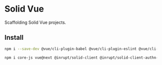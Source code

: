 # Solid Vue

Scaffolding Solid Vue projects.

## Install

```bash
npm i --save-dev @vue/cli-plugin-babel @vue/cli-plugin-eslint @vue/cli-service @vue/compiler-sfc babel-eslint eslint eslint-plugin-vue

npm i core-js vue@next @inrupt/solid-client @inrupt/solid-client-authn-browser
```
